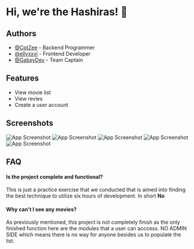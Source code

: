 
# Hi, we're the Hashiras! 👋


## Authors

- [@CptZee](https://www.github.com/CptZee) - Backend Programmer
- [@ellyxxvi](https://www.github.com/ellyxxvi) - Frontend Developer
- [@GabsyDev](https://www.github.com/GabsyDev) - Team Captain


## Features

- View movie list
- View revies
- Create a user account

## Screenshots

![App Screenshot](https://i.imgur.com/L0iwXOM.png)
![App Screenshot](https://i.imgur.com/aCymr1j.png)
![App Screenshot](https://i.imgur.com/2osAAzw.png)
![App Screenshot](https://i.imgur.com/0meUSlS.png)
![App Screenshot](https://i.imgur.com/3pFoiTF.png)


## FAQ

#### Is the project complete and functional?

This is just a practice exercise that we conducted that is aimed into finding the best technique to utilize six hours of development. In short **No**



#### Why can't I see any movies?

As previously mentioned, this project is not completely finish as the only finished function here are the modules that a user can acccess. NO ADMIN SIDE which means there is no way for anyone besides us to populate the list.

